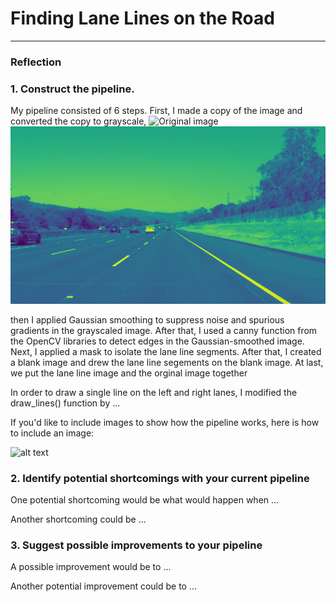 # **Finding Lane Lines on the Road** 



[//]: # (Image References)

[image1]: ./test_images/solidWhiteRight.jpg "Grayscale"
[image2]: ./test_images/grayscale.jpg "Grayscale"

---

### Reflection

### 1. Construct the pipeline.

My pipeline consisted of 6 steps. First, I made a copy of the image and converted the copy to grayscale,
![Original image](./test_images/solidWhiteRight.jpg)
![Grayscale](./test_images/solidWhiteRight_grayscale.jpg)

then I applied Gaussian smoothing to suppress noise and spurious gradients in the grayscaled image. After that, I used a canny function from the OpenCV libraries to detect edges in the Gaussian-smoothed image. Next, I applied a mask to isolate the lane line segments. After that, I created a blank image and drew the lane line segements on the blank image. At last, we put the lane line image and the orginal image together 

In order to draw a single line on the left and right lanes, I modified the draw_lines() function by ...

If you'd like to include images to show how the pipeline works, here is how to include an image: 

![alt text][image2]





### 2. Identify potential shortcomings with your current pipeline


One potential shortcoming would be what would happen when ... 

Another shortcoming could be ...


### 3. Suggest possible improvements to your pipeline

A possible improvement would be to ...

Another potential improvement could be to ...
